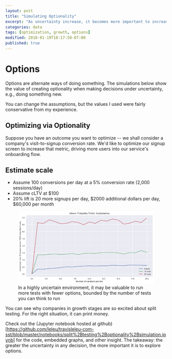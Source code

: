 ```yaml
---
layout: post
title: "Simulating Optionality"
excerpt: "As uncertainty increase, it becomes more important to increase the number of available options to make it more likely you're getting close to the optimal outcome"
categories: data
tags: [optimization, growth, options]
modified: 2018-01-19T18:17:50-07:00
published: true
---
```

# Options
Options are alternate ways of doing something.  The simulations below show the value of creating optionality when making decisions under uncertainty, e.g., doing something new.

You can change the assumptions, but the values I used were fairly conservative from my experience.

## Optimizing via Optionality
Suppose you have an outcome you want to optimize -- we shall consider a company's visit-to-signup conversion rate.  We'd like to optimize our signup screen to increase that metric, driving more users into our service's onboarding flow.

## Estimate scale
* Assume 100 conversions per day at a 5% conversion rate (2,000 sessions/day)
* Assume cLTV at $100
* 20% lift is 20 more signups per day, $2000 additional dollars per day, $60,000 per month

<figure>
	<img src="images/situation-3-optionality.png" alt=""></a>
	<figcaption>In a highly uncertain environment, it may be valuable to run more tests with fewer options, bounded by the number of tests you can think to run</figcaption>
</figure>



You can see why companies in growth stages are so excited about split testing.  For the right situation, it can print money.

Check out the (Jupyter notebook hosted at github)[https://github.com/leleu/travisleleu-com-sst/blob/master/notebooks/split%2Btesting%2Boptionality%2Bsimulation.ipynb] for the code, embedded graphs, and other insight.  The takeaway: the greater the uncertainty in any decision, the more important it is to explore options.